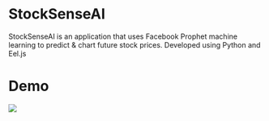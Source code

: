 # StockSenseAI
StockSenseAI is an application that uses Facebook Prophet machine learning to predict & chart future stock prices. Developed using Python and Eel.js

# Demo
![](https://github.com/Your_Repository_Name/StockSenseAI/demo.gif)
